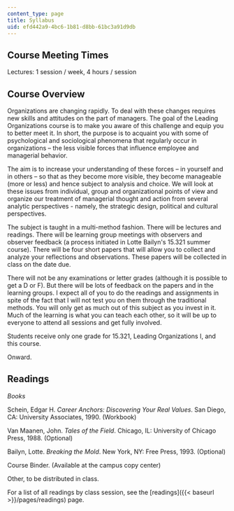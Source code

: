 ```yaml
---
content_type: page
title: Syllabus
uid: efd442a9-4bc6-1b81-d8bb-61bc3a91d9db
---
```


Course Meeting Times
--------------------

Lectures: 1 session / week, 4 hours / session

Course Overview
---------------

Organizations are changing rapidly. To deal with these changes requires new skills and attitudes on the part of managers. The goal of the Leading Organizations course is to make you aware of this challenge and equip you to better meet it. In short, the purpose is to acquaint you with some of psychological and sociological phenomena that regularly occur in organizations – the less visible forces that influence employee and managerial behavior.

The aim is to increase your understanding of these forces – in yourself and in others – so that as they become more visible, they become manageable (more or less) and hence subject to analysis and choice. We will look at these issues from individual, group and organizational points of view and organize our treatment of managerial thought and action from several analytic perspectives - namely, the strategic design, political and cultural perspectives.

The subject is taught in a multi-method fashion. There will be lectures and readings. There will be learning group meetings with observers and observer feedback (a process initiated in Lotte Bailyn's 15.321 summer course). There will be four short papers that will allow you to collect and analyze your reflections and observations. These papers will be collected in class on the date due.

There will not be any examinations or letter grades (although it is possible to get a D or F). But there will be lots of feedback on the papers and in the learning groups. I expect all of you to do the readings and assignments in spite of the fact that I will not test you on them through the traditional methods. You will only get as much out of this subject as you invest in it. Much of the learning is what you can teach each other, so it will be up to everyone to attend all sessions and get fully involved.

Students receive only one grade for 15.321, Leading Organizations I, and this course.

Onward.

Readings
--------

_Books_

Schein, Edgar H. _Career Anchors: Discovering Your Real Values_. San Diego, CA: University Associates, 1990. (Workbook)

Van Maanen, John. _Tales of the Field_. Chicago, IL: University of Chicago Press, 1988. (Optional)

Bailyn, Lotte. _Breaking the Mold_. New York, NY: Free Press, 1993. (Optional)

Course Binder. (Available at the campus copy center)

Other, to be distributed in class.

For a list of all readings by class session, see the [readings]({{< baseurl >}}/pages/readings) page.